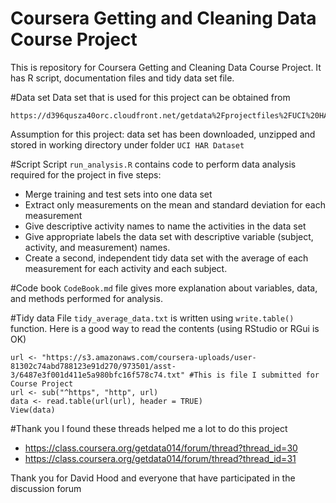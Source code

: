 Coursera Getting and Cleaning Data Course Project
=================================================
This is repository for Coursera Getting and Cleaning Data Course Project. It has R script, documentation files and tidy data set file.

#Data set
Data set that is used for this project can be obtained from 
```
https://d396qusza40orc.cloudfront.net/getdata%2Fprojectfiles%2FUCI%20HAR%20Dataset.zip
```
Assumption for this project: data set has been downloaded, unzipped and stored in working directory under folder `UCI HAR Dataset`

#Script
Script `run_analysis.R` contains code to perform data analysis required for the project in five steps:
* Merge training and test sets into one data set
* Extract only measurements on the mean and standard deviation for each measurement
* Give descriptive activity names to name the activities in the data set
* Give appropriate labels the data set with descriptive variable (subject, activity, and measurement) names. 
* Create a second, independent tidy data set with the average of each measurement for each activity and each subject. 

#Code book
`CodeBook.md` file gives more explanation about variables, data, and methods performed for analysis.

#Tidy data
File `tidy_average_data.txt` is written using `write.table()` function. Here is a good way to read the contents (using RStudio or RGui is OK)
```
url <- "https://s3.amazonaws.com/coursera-uploads/user-81302c74abd788123e91d270/973501/asst-3/6487e3f001d411e5a980bfc16f578c74.txt" #This is file I submitted for Course Project
url <- sub("^https", "http", url)
data <- read.table(url(url), header = TRUE) 
View(data)
```

#Thank you
I found these threads helped me a lot to do this project
* https://class.coursera.org/getdata­014/forum/thread?thread_id=30
* https://class.coursera.org/getdata­014/forum/thread?thread_id=31

Thank you for David Hood and everyone that have participated in the discussion forum